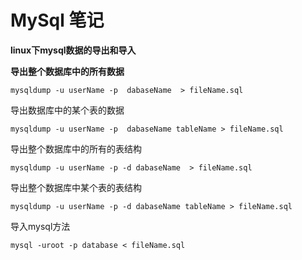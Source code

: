 
# MySql 笔记

**linux下mysql数据的导出和导入**

**导出整个数据库中的所有数据**

`mysqldump -u userName -p  dabaseName  > fileName.sql`

导出数据库中的某个表的数据

`mysqldump -u userName -p  dabaseName tableName > fileName.sql`

导出整个数据库中的所有的表结构

`mysqldump -u userName -p -d dabaseName  > fileName.sql`

导出整个数据库中某个表的表结构

`mysqldump -u userName -p -d dabaseName tableName > fileName.sql`

导入mysql方法

`mysql -uroot -p database < fileName.sql`















